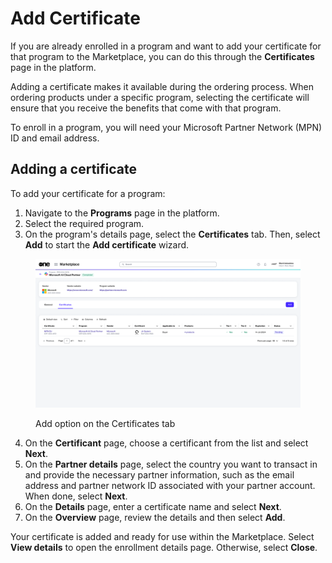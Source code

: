 # Add Certificate

If you are already enrolled in a program and want to add your certificate for that program to the Marketplace, you can do this through the **Certificates** page in the platform.&#x20;

Adding a certificate makes it available during the ordering process. When ordering products under a specific program, selecting the certificate will ensure that you receive the benefits that come with that program.

To enroll in a program, you will need your Microsoft Partner Network (MPN) ID and email address.&#x20;

## Adding a certificate

To add your certificate for a program:&#x20;

1. Navigate to the **Programs** page in the platform.
2. Select the required program.&#x20;
3. On the program's details page, select the **Certificates** tab. Then, select **Add** to start the **Add certificate** wizard.

<figure><img src="../../../.gitbook/assets/add_certificate.png" alt=""><figcaption><p>Add option on the Certificates tab</p></figcaption></figure>

4. On the **Certificant** page, choose a certificant from the list and select **Next**.
5. On the **Partner details** page, select the country you want to transact in and provide the necessary partner information, such as the email address and partner network ID associated with your partner account. When done, select **Next**.&#x20;
6. On the **Details** page, enter a certificate name and select **Next**.&#x20;
7. On the **Overview** page, review the details and then select **Add**.

Your certificate is added and ready for use within the Marketplace. Select **View details** to open the enrollment details page. Otherwise, select **Close**.
